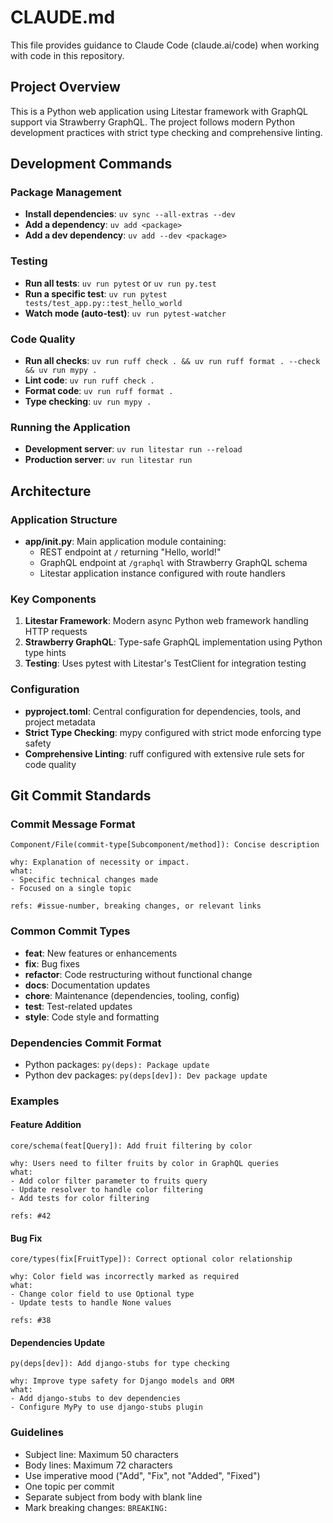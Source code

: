 # CLAUDE.md

This file provides guidance to Claude Code (claude.ai/code) when working with code in this repository.

## Project Overview

This is a Python web application using Litestar framework with GraphQL support via Strawberry GraphQL. The project follows modern Python development practices with strict type checking and comprehensive linting.

## Development Commands

### Package Management
- **Install dependencies**: `uv sync --all-extras --dev`
- **Add a dependency**: `uv add <package>`
- **Add a dev dependency**: `uv add --dev <package>`

### Testing
- **Run all tests**: `uv run pytest` or `uv run py.test`
- **Run a specific test**: `uv run pytest tests/test_app.py::test_hello_world`
- **Watch mode (auto-test)**: `uv run pytest-watcher`

### Code Quality
- **Run all checks**: `uv run ruff check . && uv run ruff format . --check && uv run mypy .`
- **Lint code**: `uv run ruff check .`
- **Format code**: `uv run ruff format .`
- **Type checking**: `uv run mypy .`

### Running the Application
- **Development server**: `uv run litestar run --reload`
- **Production server**: `uv run litestar run`

## Architecture

### Application Structure
- **app/__init__.py**: Main application module containing:
  - REST endpoint at `/` returning "Hello, world!"
  - GraphQL endpoint at `/graphql` with Strawberry GraphQL schema
  - Litestar application instance configured with route handlers

### Key Components
1. **Litestar Framework**: Modern async Python web framework handling HTTP requests
2. **Strawberry GraphQL**: Type-safe GraphQL implementation using Python type hints
3. **Testing**: Uses pytest with Litestar's TestClient for integration testing

### Configuration
- **pyproject.toml**: Central configuration for dependencies, tools, and project metadata
- **Strict Type Checking**: mypy configured with strict mode enforcing type safety
- **Comprehensive Linting**: ruff configured with extensive rule sets for code quality

## Git Commit Standards

### Commit Message Format
```
Component/File(commit-type[Subcomponent/method]): Concise description

why: Explanation of necessity or impact.
what:
- Specific technical changes made
- Focused on a single topic

refs: #issue-number, breaking changes, or relevant links
```

### Common Commit Types
- **feat**: New features or enhancements
- **fix**: Bug fixes
- **refactor**: Code restructuring without functional change
- **docs**: Documentation updates
- **chore**: Maintenance (dependencies, tooling, config)
- **test**: Test-related updates
- **style**: Code style and formatting

### Dependencies Commit Format
- Python packages: `py(deps): Package update`
- Python dev packages: `py(deps[dev]): Dev package update`

### Examples

#### Feature Addition
```
core/schema(feat[Query]): Add fruit filtering by color

why: Users need to filter fruits by color in GraphQL queries
what:
- Add color filter parameter to fruits query
- Update resolver to handle color filtering
- Add tests for color filtering

refs: #42
```

#### Bug Fix
```
core/types(fix[FruitType]): Correct optional color relationship

why: Color field was incorrectly marked as required
what:
- Change color field to use Optional type
- Update tests to handle None values

refs: #38
```

#### Dependencies Update
```
py(deps[dev]): Add django-stubs for type checking

why: Improve type safety for Django models and ORM
what:
- Add django-stubs to dev dependencies
- Configure MyPy to use django-stubs plugin
```

### Guidelines
- Subject line: Maximum 50 characters
- Body lines: Maximum 72 characters
- Use imperative mood ("Add", "Fix", not "Added", "Fixed")
- One topic per commit
- Separate subject from body with blank line
- Mark breaking changes: `BREAKING:`